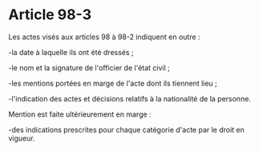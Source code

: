 # Article 98-3

Les actes visés aux articles 98 à 98-2 indiquent en outre :

-la date à laquelle ils ont été dressés ;

-le nom et la signature de l'officier de l'état civil ;

-les mentions portées en marge de l'acte dont ils tiennent lieu ;

-l'indication des actes et décisions relatifs à la nationalité de la personne.

Mention est faite ultérieurement en marge :

-des indications prescrites pour chaque catégorie d'acte par le droit en vigueur.
